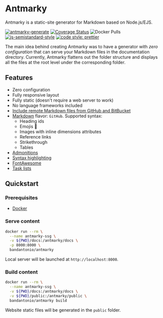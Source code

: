 # Antmarky

Antmarky is a static-site generator for Markdown based on Node.js/EJS.

[![antmarky-generate](https://github.com/bandantonio/antmarky/actions/workflows/antmarky.yml/badge.svg?branch=main)](https://github.com/bandantonio/antmarky/actions/workflows/antmarky.yml) [![Coverage Status](https://coveralls.io/repos/github/bandantonio/antmarky/badge.svg?branch=main)](https://coveralls.io/github/bandantonio/antmarky?branch=main) ![Docker Pulls](https://img.shields.io/docker/pulls/bandantonio/antmarky) [![js-semistandard-style](https://img.shields.io/badge/code%20style-semistandard-f7df1e.svg)](https://github.com/standard/semistandard) [![code style: prettier](https://img.shields.io/badge/code_style-prettier-ff69b4.svg?style=flat-square)](https://github.com/prettier/prettier)

The main idea behind creating Antmarky was to have a generator with *zero configuration* that can serve your Markdown files in the documentation directory. Currently, Antmarky flattens out the folder structure and displays all the files at the root level under the corresponding folder.

## Features

* Zero configuration
* Fully responsive layout
* Fully static (doesn't require a web server to work)
* No language frameworks included
* [Include remote Markdown files from GitHub and BitBucket][remote-md-files]
* [Markdown][markdown] flavor: `GitHub`. Supported syntax:
    * Heading ids
    * Emojis :tada:
    * Images with inline dimensions attributes
    * Reference links
    * Strikethrough
    * Tables
* [Admonitions][admonitions]
* [Syntax highlighting][syntax-highlight]
* [FontAwesome][fa]
* [Task lists][tasks-list]

[remote-md-files]: features.md#remote-markdown-files
[markdown]: markdown.md
[admonitions]: features.md#admonitions
[syntax-highlight]: features.md#syntax-highlighting
[fa]: features.md#fontawesome
[tasks-list]: features.md#task-lists

## Quickstart

### Prerequisites

* [Docker](https://docs.docker.com/get-docker/)

### Serve content

```sh
docker run --rm \
  --name antmarky-ssg \
  -v ${PWD}/docs:/antmarky/docs \
  -p 8000:8000 \
  bandantonio/antmarky
```

Local server will be launched at `http://localhost:8000`.

### Build content

```sh
docker run --rm \
  --name antmarky-ssg \
  -v ${PWD}/docs:/antmarky/docs \
  -v ${PWD}/public:/antmarky/public \
  bandantonio/antmarky build
```

Website static files will be generated in the `public` folder.
